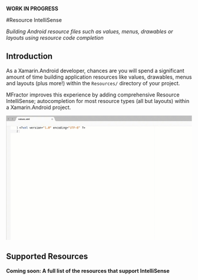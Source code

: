 **WORK IN PROGRESS**

#Resource IntelliSense

*Building Android resource files such as values, menus, drawables or layouts using resource code completion*

## Introduction

As a Xamarin.Android developer, chances are you will spend a significant amount of time building application resources like values, drawables, menus and layouts (plus more!) within the `Resources/` directory of your project.

MFractor improves this experience by adding comprehensive Resource IntelliSense; autocompletion for most resource types (all but layouts) within a Xamarin.Android project.

![Android Resource IntelliSense](/img/android/resource-intellisense.gif)

## Supported Resources

**Coming soon: A full list of the resources that support IntelliSense**
